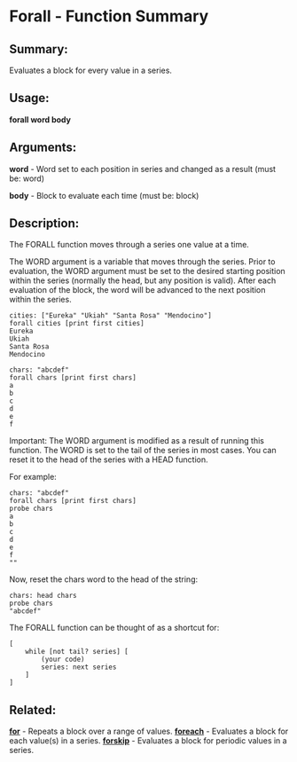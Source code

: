 # Forall - Function Summary

## Summary:

Evaluates a block for every value in a series.

## Usage:

**forall word body**

## Arguments:

**word** - Word set to each position in series and changed as a result (must be: word)

**body** - Block to evaluate each time (must be: block)

## Description:

The FORALL function moves through a series one value at a time.

The WORD argument is a variable that moves through the series. Prior to evaluation, the WORD argument must be set to the desired starting position within the series (normally the head, but any position is valid). After each evaluation of the block, the word will be advanced to the next position within the series.

```
cities: ["Eureka" "Ukiah" "Santa Rosa" "Mendocino"]
forall cities [print first cities]
Eureka
Ukiah
Santa Rosa
Mendocino
```

```
chars: "abcdef"
forall chars [print first chars]
a
b
c
d
e
f
```

Important: The WORD argument is modified as a result of running this function. The WORD is set to the tail of the series in most cases. You can reset it to the head of the series with a HEAD function.

For example:

```
chars: "abcdef"
forall chars [print first chars]
probe chars
a
b
c
d
e
f
""
```

Now, reset the chars word to the head of the string:

```
chars: head chars
probe chars
"abcdef"
```

The FORALL function can be thought of as a shortcut for:

```
[
	while [not tail? series] [
		(your code)
		series: next series
	]
]
```

## Related:

[**for**](http://www.rebol.com/docs/words/wfor.html) - Repeats a block over a range of values.
[**foreach**](http://www.rebol.com/docs/words/wforeach.html) - Evaluates a block for each value(s) in a series.
[**forskip**](http://www.rebol.com/docs/words/wforskip.html) - Evaluates a block for periodic values in a series.